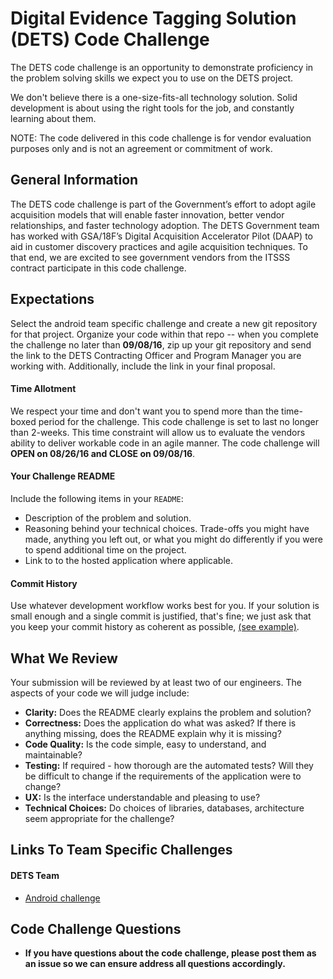 # Digital Evidence Tagging Solution (DETS) Code Challenge

The DETS code challenge is an opportunity to demonstrate proficiency in the problem solving skills we expect you to use on the DETS project.

We don't believe there is a one-size-fits-all technology solution. Solid development is about using the right tools for the job, and constantly learning about them. 

NOTE: The code delivered in this code challenge is for vendor evaluation purposes only and is not an agreement or commitment of work.

## General Information

The DETS code challenge is part of the Government’s effort to adopt agile acquisition models that will enable faster innovation, better vendor relationships, and faster technology adoption. The DETS Government team has worked with GSA/18F’s Digital Acquisition Accelerator Pilot (DAAP) to aid in customer discovery practices and agile acquisition techniques. To that end, we are excited to see government vendors from the ITSSS contract participate in this code challenge. 

## Expectations

Select the android team specific challenge and create a new git repository for that project. Organize your code within that repo -- when you complete the challenge no later than **09/08/16**, zip up your git repository and send the link to the DETS Contracting Officer and Program Manager you are working with. Additionally, include the link in your final proposal.

#### Time Allotment

We respect your time and don't want you to spend more than the time-boxed period for the challenge. This code challenge is set to last no longer than 2-weeks. This time constraint will allow us to evaluate the vendors ability to deliver workable code in an agile manner. The code challenge will **OPEN on 08/26/16 and CLOSE on 09/08/16**.


#### Your Challenge README

Include the following items in your `README`:

* Description of the problem and solution.
* Reasoning behind your technical choices. Trade-offs you might have made, anything you left out, or what you might do differently if you were to spend additional time on the project.
* Link to to the hosted application where applicable.

#### Commit History

Use whatever development workflow works best for you. If your solution is small enough and a single commit is justified, that's fine; we just ask that you keep your commit history as coherent as possible, [(see example)](https://www.reviewboard.org/docs/codebase/dev/git/clean-commits/).

## What We Review

Your submission will be reviewed by at least two of our engineers. The aspects of your code we will judge include:

* **Clarity:** Does the README clearly explains the problem and solution?
* **Correctness:** Does the application do what was asked? If there is anything missing, does the README explain why it is missing?
* **Code Quality:** Is the code simple, easy to understand, and maintainable?
* **Testing:** If required - how thorough are the automated tests? Will they be difficult to change if the requirements of the application were to change?
* **UX:** Is the interface understandable and pleasing to use?
* **Technical Choices:** Do choices of libraries, databases, architecture seem appropriate for the challenge?


## Links To Team Specific Challenges


#### DETS Team

- [Android challenge](https://github.com/18F/digitalaccelerator/blob/18f-pages/code-challenge-DETS/android.mdown)


## Code Challenge Questions

* **If you have questions about the code challenge, please post them as an issue so we can ensure address all questions accordingly.**

<!--
#### Web Team

- [Front-End Challenges]()
- [Back-End Challenges]()
- [PHP Challenges]()

#### iOS Team

- [iOS Challenge]()
*/
-->
